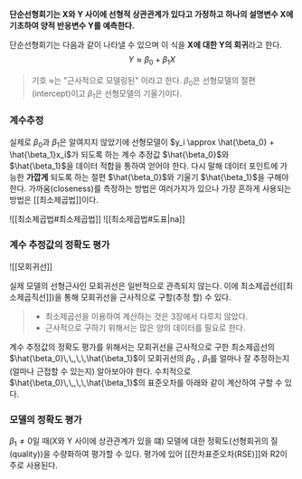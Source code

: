 **단순선형회기는 X와 Y 사이에 선형적 상관관계가 있다고 가정하고 하나의 설명변수 X에 기초하여 양적 반응변수 Y를 예측한다.** 

단순선형회기는 다음과 같이 나타낼 수 있으며 이 식을 **X에 대한 Y의 회귀**라고 한다.
$$ Y \approx \beta_0 + \beta_1X$$
> 기호 $\approx$는 "근사적으로 모델링된" 이라고 한다.
> $\beta_0$은 선형모델의 절편(intercept)이고 $\beta_1$은 선형모델의 기울기이다.


### 계수추정
실제로 $\beta_0$과 $\beta_1$은 알여지지 않았기에 선형모델이 $y_i \approx \hat{\beta_0} + \hat{\beta_1}x_i$가 되도록 하는 계수 추정값 $\hat{\beta_0}$와 $\hat{\beta_1}$을 데이터 적합을 통하여 얻어야 한다. 다시 말해 데이터 포인트에 가능한 **가깝게** 되도록 하는 절편 $\hat{\beta_0}$와 기울기 $\hat{\beta_1}$을 구해야 한다.
가까움(closeness)를 측정하는 방법은 여러가지가 있으나 가장 흔하게 사용되는 방법은 [[최소제곱법]]이다.

![[최소제곱법#최소제곱법]]
![[최소제곱법#도표|na]]

### 계수 추정값의 정확도 평가
![[모회귀선]]

실제 모델의 선형근사인 모회귀선은 일반적으로 관측되지 않는다. 이에 최소제곱선([[최소제곱직선]])을 통해 모회귀선을 근사적으로 구할(추정 할) 수 있다.
>* 최소제곱선을 이용하여 계산하는 것은 3장에서 다루지 않았다.
>* 근사적으로 구하기 위해서는 많은 양의 데이터를 필요로 한다.

계수 추정값의 정확도 평가를 위해서는 모회귀선을 근사적으로 구한 최소제곱선의 $\hat{\beta_0}\,\,,\,\,\hat{\beta_1}$이 모회귀선의 $\beta_0\,\,,\,\,\beta_1$를 얼마나 잘 추정하는지(얼마나 근접할 수 있는지) 알아보아야 한다. 수치적으로 $\hat{\beta_0}\,\,,\,\,\hat{\beta_1}$의 표준오차를 아래와 같이 계산하여 구할 수 있다.




### 모델의 정확도 평가
$\beta_1 \neq 0$일 때(X와 Y 사이에 상관관계가 있을 떄) 모델에 대한 정확도(선형회귀의 질(quality))을 수량화하여 평가할 수 있다. 평가에 있어 [[잔차표준오차(RSE)]]와 R2이 주로 사용된다. 

